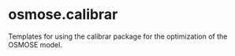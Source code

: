 # osmose.calibrar
Templates for using the calibrar package for the optimization of the OSMOSE model.

